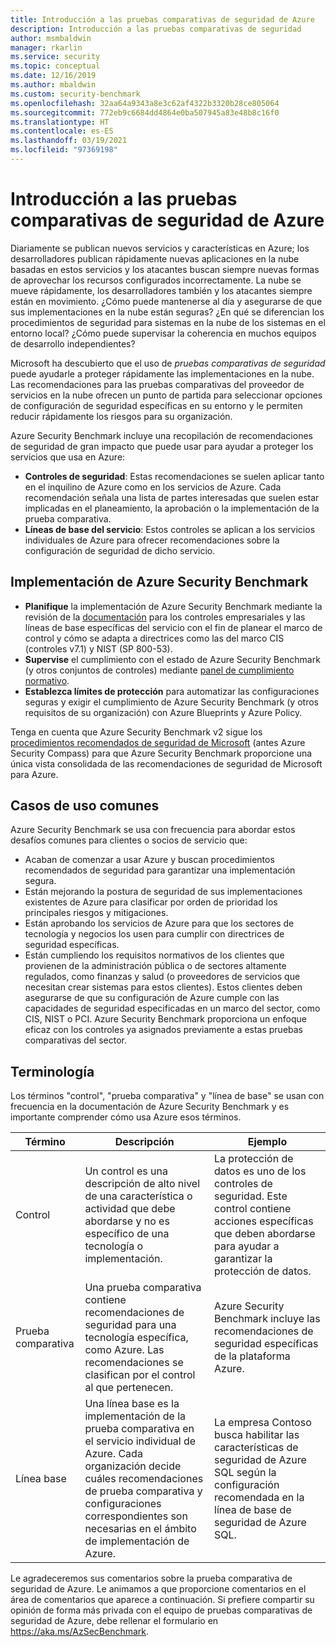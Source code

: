 ```yaml
---
title: Introducción a las pruebas comparativas de seguridad de Azure
description: Introducción a las pruebas comparativas de seguridad
author: msmbaldwin
manager: rkarlin
ms.service: security
ms.topic: conceptual
ms.date: 12/16/2019
ms.author: mbaldwin
ms.custom: security-benchmark
ms.openlocfilehash: 32aa64a9343a8e3c62af4322b3320b28ce805064
ms.sourcegitcommit: 772eb9c6684dd4864e0ba507945a83e48b8c16f0
ms.translationtype: HT
ms.contentlocale: es-ES
ms.lasthandoff: 03/19/2021
ms.locfileid: "97369198"
---
```

# <a name="azure-security-benchmark-introduction"></a>Introducción a las pruebas comparativas de seguridad de Azure

Diariamente se publican nuevos servicios y características en Azure; los desarrolladores publican rápidamente nuevas aplicaciones en la nube basadas en estos servicios y los atacantes buscan siempre nuevas formas de aprovechar los recursos configurados incorrectamente. La nube se mueve rápidamente, los desarrolladores también y los atacantes siempre están en movimiento. ¿Cómo puede mantenerse al día y asegurarse de que sus implementaciones en la nube están seguras? ¿En qué se diferencian los procedimientos de seguridad para sistemas en la nube de los sistemas en el entorno local? ¿Cómo puede supervisar la coherencia en muchos equipos de desarrollo independientes?

Microsoft ha descubierto que el uso de *pruebas comparativas de seguridad* puede ayudarle a proteger rápidamente las implementaciones en la nube. Las recomendaciones para las pruebas comparativas del proveedor de servicios en la nube ofrecen un punto de partida para seleccionar opciones de configuración de seguridad específicas en su entorno y le permiten reducir rápidamente los riesgos para su organización.

Azure Security Benchmark incluye una recopilación de recomendaciones de seguridad de gran impacto que puede usar para ayudar a proteger los servicios que usa en Azure:

- **Controles de seguridad**: Estas recomendaciones se suelen aplicar tanto en el inquilino de Azure como en los servicios de Azure. Cada recomendación señala una lista de partes interesadas que suelen estar implicadas en el planeamiento, la aprobación o la implementación de la prueba comparativa. 
- **Líneas de base del servicio**: Estos controles se aplican a los servicios individuales de Azure para ofrecer recomendaciones sobre la configuración de seguridad de dicho servicio.

## <a name="implement-the-azure-security-benchmark"></a>Implementación de Azure Security Benchmark
- **Planifique** la implementación de Azure Security Benchmark mediante la revisión de la [documentación](overview.md) para los controles empresariales y las líneas de base específicas del servicio con el fin de planear el marco de control y cómo se adapta a directrices como las del marco CIS (controles v7.1) y NIST (SP 800-53).
- **Supervise** el cumplimiento con el estado de Azure Security Benchmark (y otros conjuntos de controles) mediante [panel de cumplimiento normativo](../../security-center/security-center-compliance-dashboard.md).
- **Establezca límites de protección** para automatizar las configuraciones seguras y exigir el cumplimiento de Azure Security Benchmark (y otros requisitos de su organización) con Azure Blueprints y Azure Policy.
 
Tenga en cuenta que Azure Security Benchmark v2 sigue los [procedimientos recomendados de seguridad de Microsoft](/security/compass/microsoft-security-compass-introduction) (antes Azure Security Compass) para que Azure Security Benchmark proporcione una única vista consolidada de las recomendaciones de seguridad de Microsoft para Azure.

## <a name="common-use-cases"></a>Casos de uso comunes

Azure Security Benchmark se usa con frecuencia para abordar estos desafíos comunes para clientes o socios de servicio que:
- Acaban de comenzar a usar Azure y buscan procedimientos recomendados de seguridad para garantizar una implementación segura.
- Están mejorando la postura de seguridad de sus implementaciones existentes de Azure para clasificar por orden de prioridad los principales riesgos y mitigaciones.
- Están aprobando los servicios de Azure para que los sectores de tecnología y negocios los usen para cumplir con directrices de seguridad específicas.
- Están cumpliendo los requisitos normativos de los clientes que provienen de la administración pública o de sectores altamente regulados, como finanzas y salud (o proveedores de servicios que necesitan crear sistemas para estos clientes). Estos clientes deben asegurarse de que su configuración de Azure cumple con las capacidades de seguridad especificadas en un marco del sector, como CIS, NIST o PCI. Azure Security Benchmark proporciona un enfoque eficaz con los controles ya asignados previamente a estas pruebas comparativas del sector.

## <a name="terminology"></a>Terminología

Los términos "control", "prueba comparativa" y "línea de base" se usan con frecuencia en la documentación de Azure Security Benchmark y es importante comprender cómo usa Azure esos términos.


| Término | Descripción | Ejemplo |
|--|--|--|
| Control | Un control es una descripción de alto nivel de una característica o actividad que debe abordarse y no es específico de una tecnología o implementación. | La protección de datos es uno de los controles de seguridad. Este control contiene acciones específicas que deben abordarse para ayudar a garantizar la protección de datos. |
| Prueba comparativa | Una prueba comparativa contiene recomendaciones de seguridad para una tecnología específica, como Azure. Las recomendaciones se clasifican por el control al que pertenecen. | Azure Security Benchmark incluye las recomendaciones de seguridad específicas de la plataforma Azure. |
| Línea base | Una línea base es la implementación de la prueba comparativa en el servicio individual de Azure. Cada organización decide cuáles recomendaciones de prueba comparativa y configuraciones correspondientes son necesarias en el ámbito de implementación de Azure. | La empresa Contoso busca habilitar las características de seguridad de Azure SQL según la configuración recomendada en la línea de base de seguridad de Azure SQL.

Le agradeceremos sus comentarios sobre la prueba comparativa de seguridad de Azure. Le animamos a que proporcione comentarios en el área de comentarios que aparece a continuación. Si prefiere compartir su opinión de forma más privada con el equipo de pruebas comparativas de seguridad de Azure, debe rellenar el formulario en https://aka.ms/AzSecBenchmark.

